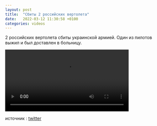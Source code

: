 ```yaml
---
layout: post
title:  "Сбиты 2 российских вертолета"
date:   2022-03-12 11:30:58 +0100
categories: videos
---
```


2 российских вертолета сбиты украинской армией. Один из пилотов выжил и был доставлен в больницу. 

<video controls width="400">
    <source src="{{ site.baseurl }}/assets/videos/1.webm"
            type="video/webm">
    <source src="{{ site.baseurl }}/assets/videos/1.mp4"
            type="video/mp4">
    Sorry, your browser doesn't support embedded videos.
</video>


источник : <a href="https://twitter.com/sujitnewslive/status/1502679170802872320">twitter</a>

